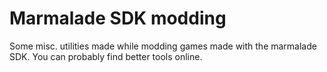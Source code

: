 # Marmalade SDK modding

Some misc. utilities made while modding games made with the marmalade SDK. You can probably find better tools online.
